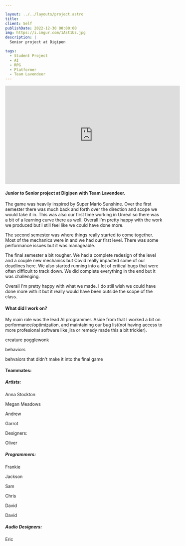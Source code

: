 ```yaml
---

layout: ../../layouts/project.astro
title:  
client: Self
publishDate: 2022-12-30 00:00:00
img: https://i.imgur.com/1Ast1Uz.jpg
description: |
  Senior project at Digipen

tags:
  - Student Project
  - AI
  - RPG
  - Platformer
  - Team Lavendeer
---
```


<div class="embed-youtube">

<iframe width="560" height="315" src="https://www.youtube.com/embed/ZGuHu5nitXE" title="YouTube video player" frameborder="0" allow="accelerometer; autoplay; clipboard-write; encrypted-media; gyroscope; picture-in-picture; web-share" allowfullscreen></iframe>

</div>

<h4>
Junior to Senior project at Digipen with Team Lavendeer.
</h4>
The game was heavily inspired by Super Mario Sunshine.
Over the first semester there was much back and forth over the direction and scope we would take it in.
This was also our first time working in Unreal so there was a bit of a learning curve there as well.
Overall I'm pretty happy with the work we produced but I still feel like we could have done more.

The second semester was where things really started to come together.
Most of the mechanics were in and we had our first level. There was some performance issues but it was manageable.

The final semester a bit rougher. We had a complete redesign of the level and a couple new mechanics but Covid really impacted some of our deadlines here.
We also started running into a lot of critical bugs that were often difficult to track down. We did complete everything in the end but it was challenging.

Overall I'm pretty happy with what we made. I do still wish we could have done more with it but it really would have been outside the scope of the class.





<h4>
What did I work on?
</h4>
My main role was the lead AI programmer. Aside from that I worked a bit on performance/optimization, and maintaining our bug list(not having access to more profesional software like jira or remedy made this a bit trickier).


creature pogglewonk

behaviors

behvaiors that didn't make it into the final game







<h4>
Teammates:
</h4>

<h5>
Artists: 
</h5>

<par> Anna Stockton

Megan Meadows

Andrew

Garrot

</par>

Designers:

</h5>

Oliver

<h5>
Programmers:
</h5>

Frankie

Jackson

Sam

Chris

David

David

<h5>
Audio Designers:
</h5>

Eric
